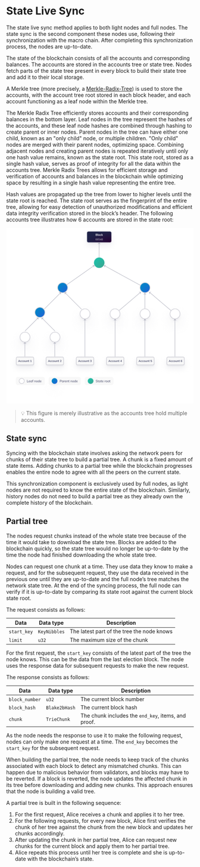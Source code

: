# State Live Sync

The state live sync method applies to both light nodes and full nodes. The state sync is the second component these nodes use, following their synchronization with the macro chain. After completing this synchronization process, the nodes are up-to-date.

The state of the blockchain consists of all the accounts and corresponding balances. The accounts are stored in the accounts tree or state tree. Nodes fetch parts of the state tree present in every block to build their state tree and add it to their local storage.

A Merkle tree (more precisely, a [Merkle-Radix-Tree](https://en.wikipedia.org/wiki/Radix_tree)) is used to store the accounts, with the account tree root stored in each block header, and each account functioning as a leaf node within the Merkle tree.

The Merkle Radix Tree efficiently stores accounts and their corresponding balances in the bottom layer. Leaf nodes in the tree represent the hashes of the accounts, and these leaf node hashes are combined through hashing to create parent or inner nodes. Parent nodes in the tree can have either one child, known as an "only child" node, or multiple children. "Only child" nodes are merged with their parent nodes, optimizing space. Combining adjacent nodes and creating parent nodes is repeated iteratively until only one hash value remains, known as the state root. This state root, stored as a single hash value, serves as proof of integrity for all the data within the accounts tree. Merkle Radix Trees allows for efficient storage and verification of accounts and balances in the blockchain while optimizing space by resulting in a single hash value representing the entire tree.

Hash values are propagated up the tree from lower to higher levels until the state root is reached. The state root serves as the fingerprint of the entire tree, allowing for easy detection of unauthorized modifications and efficient data integrity verification stored in the block’s header. The following accounts tree illustrates how 6 accounts are stored in the state root:

![Alt Text](/assets/images/protocol/merkle.png)

> 💡 This figure is merely illustrative as the accounts tree hold multiple accounts.

## State sync

Syncing with the blockchain state involves asking the network peers for chunks of their state tree to build a partial tree. A chunk is a fixed amount of state items. Adding chunks to a partial tree while the blockchain progresses enables the entire node to agree with all the peers on the current state.

This synchronization component is exclusively used by full nodes, as light nodes are not required to know the entire state of the blockchain. Similarly, history nodes do not need to build a partial tree as they already own the complete history of the blockchain.

## Partial tree

The nodes request chunks instead of the whole state tree because of the time it would take to download the state tree. Blocks are added to the blockchain quickly, so the state tree would no longer be up-to-date by the time the node had finished downloading the whole state tree.

Nodes can request one chunk at a time. They use data they know to make a request, and for the subsequent request, they use the data received in the previous one until they are up-to-date and the full node’s tree matches the network state tree. At the end of the syncing process, the full node can verify if it is up-to-date by comparing its state root against the current block state root.

The request consists as follows:

| Data      | Data type  | Description                                |
| --------- | ---------- | ------------------------------------------ |
| `start_key` | `KeyNibbles` | The latest part of the tree the node knows |
| `limit`     | `u32`        | The maximum size of the chunk              |

For the first request, the `start_key` consists of the latest part of the tree the node knows. This can be the data from the last election block. The node uses the response data for subsequent requests to make the new request.

The response consists as follows:

| Data         | Data type   | Description                                       |
| ------------ | ----------- | ------------------------------------------------- |
| `block_number` | `u32`         | The current block number                          |
| `block_hash`   | `Blake2bHash` | The current block hash                            |
| `chunk`        | `TrieChunk`   | The chunk includes the `end_key`, items, and proof. |

As the node needs the response to use it to make the following request, nodes can only make one request at a time. The `end_key` becomes the `start_key` for the subsequent request.

When building the partial tree, the node needs to keep track of the chunks associated with each block to detect any mismatched chunks. This can happen due to malicious behavior from validators, and blocks may have to be reverted. If a block is reverted, the node updates the affected chunk in its tree before downloading and adding new chunks. This approach ensures that the node is building a valid tree.

A partial tree is built in the following sequence:

1. For the first request, Alice receives a chunk and applies it to her tree.
2. For the following requests, for every new block, Alice first verifies the chunk of her tree against the chunk from the new block and updates her chunks accordingly.
3. After updating the chunk in her partial tree, Alice can request new chunks for the current block and apply them to her partial tree.
4. Alice repeats this process until her tree is complete and she is up-to-date with the blockchain’s state.

